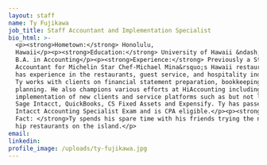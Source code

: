 ```yaml
---
layout: staff
name: Ty Fujikawa
job_title: Staff Accountant and Implementation Specialist
bio_html: >-
  <p><strong>Hometown:</strong> Honolulu,
  Hawaii</p><p><strong>Education:</strong> University of Hawaii &ndash; Manoa,
  B.A. in Accounting</p><p><strong>Experience:</strong> Previously a Staff
  Accountant for Michelin Star Chef-Michael Mina&rsquo;s Hawaii restaurants, Ty
  has experience in the restaurants, guest service, and hospitality industries.
  Ty works with clients on financial statement preparation, bookkeeping and
  planning. He also champions various efforts at HiAccounting including
  implementation of new clients and service platforms such as but not limited to
  Sage Intacct, QuickBooks, CS Fixed Assets and Expensify. Ty has passed the
  Intacct Accounting Specialist Exam and is CPA eligible.</p><p><strong>Fun
  Fact: </strong>Ty spends his spare time with his friends trying the new and
  hip restaurants on the island.</p>
email:
linkedin:
profile_image: /uploads/ty-fujikawa.jpg
---
```


